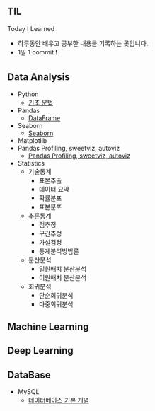 ## TIL

Today I Learned

- 하루동안 배우고 공부한 내용을 기록하는 곳입니다.
- 1일 1 commit ❗

## Data Analysis
- Python
  - [기초 문법](https://github.com/soondong2/TIL/blob/main/AI%20SCHOOL/Python.md)
- Pandas
  - [DataFrame](https://github.com/soondong2/TIL/blob/main/AI%20SCHOOL/Pandas.md)
- Seaborn
  - [Seaborn](https://github.com/soondong2/TIL/blob/main/AI%20SCHOOL/Seaborn.md)
- Matplotlib
- Pandas Profiling, sweetviz, autoviz
  - [Pandas Profiling, sweetviz, autoviz](https://github.com/soondong2/TIL/blob/main/AI%20SCHOOL/Pandas%20Profiling%2C%20sweetviz%2C%20autoviz.md)
- Statistics
  - 기술통계
      - 표본추출
      - 데이터 요약
      - 확률분포
      - 표본분포
  - 추론통계
      - 점추정
      - 구간추정
      - 가설검정
      - 통계분석방법론
  - 분산분석
      - 일원배치 분산분석
      - 이원배치 분산분석 
  - 회귀분석
      - 단순회귀분석
      - 다중회귀분석 

## Machine Learning

## Deep Learning

## DataBase
- MySQL
  - [데이터베이스 기본 개념](https://github.com/soondong2/TIL/blob/main/SQL/%EB%8D%B0%EC%9D%B4%ED%84%B0%EB%B2%A0%EC%9D%B4%EC%8A%A4.md)
